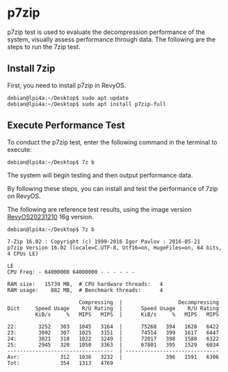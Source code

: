# p7zip

p7zip test is used to evaluate the decompression performance of the system, visually assess performance through data. The following are the steps to run the 7zip test.

## Install 7zip

First, you need to install p7zip in RevyOS.

```
debian@lpi4a:~/Desktop$ sudo apt update
debian@lpi4a:~/Desktop$ sudo apt install p7zip-full
```

## Execute Performance Test

To conduct the p7zip test, enter the following command in the terminal to execute:

```
debian@lpi4a:~/Desktop$ 7z b
```

The system will begin testing and then output performance data.

By following these steps, you can install and test the performance of 7zip on RevyOS.

The following are reference test results, using the image version [RevyOS20231210](https://mirror.iscas.ac.cn/revyos/extra/images/lpi4a/20231210/) 16g version.

```
debian@lpi4a:~/Desktop$ 7z b

7-Zip 16.02 : Copyright (c) 1999-2016 Igor Pavlov : 2016-05-21
p7zip Version 16.02 (locale=C.UTF-8, Utf16=on, HugeFiles=on, 64 bits, 4 CPUs LE)

LE
CPU Freq: - 64000000 64000000 - - - - - -

RAM size:   15739 MB,  # CPU hardware threads:   4
RAM usage:    882 MB,  # Benchmark threads:      4

                       Compressing  |                  Decompressing
Dict     Speed Usage    R/U Rating  |      Speed Usage    R/U Rating
         KiB/s     %   MIPS   MIPS  |      KiB/s     %   MIPS   MIPS

22:       3252   303   1045   3164  |      75268   394   1628   6422
23:       3092   307   1025   3151  |      74514   399   1617   6447
24:       3021   318   1022   3249  |      72017   398   1588   6322
25:       2945   320   1050   3363  |      67801   395   1529   6034
----------------------------------  | ------------------------------
Avr:             312   1036   3232  |              396   1591   6306
Tot:             354   1313   4769
```
